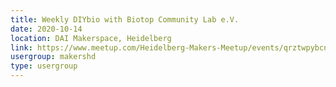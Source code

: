 ```yaml
---
title: Weekly DIYbio with Biotop Community Lab e.V.
date: 2020-10-14
location: DAI Makerspace, Heidelberg
link: https://www.meetup.com/Heidelberg-Makers-Meetup/events/qrztwpybcnbsb/
usergroup: makershd
type: usergroup
---
```

